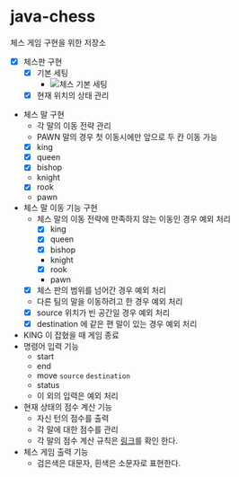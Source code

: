 # java-chess
체스 게임 구현을 위한 저장소

- [x] 체스판 구현
    - [x] 기본 세팅
        - ![체스 기본 세팅](https://mblogthumb-phinf.pstatic.net/20160119_249/xzizazhz2_14531957418980athc_JPEG/7_00001.jpg?type=w2 )
    - [x] 현재 위치의 상태 관리
- 체스 말 구현
    - 각 말의 이동 전략 관리
    - PAWN 말의 경우 첫 이동시에만 앞으로 두 칸 이동 가능
    - [x] king
    - [x] queen
    - [x] bishop
    - knight
    - [x] rook
    - pawn 
- 체스 말 이동 기능 구현
    - 체스 말의 이동 전략에 만족하지 않는 이동인 경우 예외 처리
      - [x] king
      - [x] queen
      - [x] bishop
      - knight
      - [x] rook
      - pawn
    - [x] 체스 판의 범위를 넘어간 경우 예외 처리
    - 다른 팀의 말을 이동하려고 한 경우 예외 처리
    - [x] source 위치가 빈 공간일 경우 예외 처리
    - [x] destination 에 같은 편 말이 있는 경우 예외 처리
- KING 이 잡혔을 때 게임 종료
- 명령어 입력 기능
    - start
    - end
    - move `source` `destination`
    - status
    - 이 외의 입력은 예외 처리
- 현재 상태의 점수 계산 기능
    - 자신 턴의 점수를 출력
    - 각 말에 대한 점수를 관리
    - 각 말의 점수 계산 규칙은 [링크](https://techcourse.woowahan.com/s/zmAj9jfu/ls/LM7qbRaj )를 확인 한다.
- 체스 게임 출력 기능
    - 검은색은 대문자, 흰색은 소문자로 표현한다.
    
